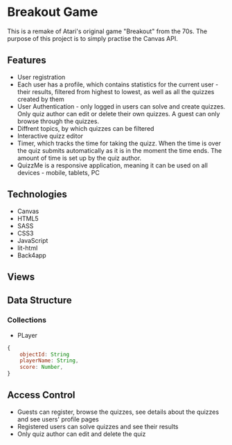 # Breakout Game
This is a remake of Atari's original game "Breakout" from the 70s. The purpose of this project is to simply practise the Canvas API.


## Features
* User registration
* Each user has a profile, which contains statistics for the current user - their results, filtered from highest to lowest, as well as all the quizzes created by them
* User Authentication - only logged in users can solve and create quizzes. Only quiz author can edit or delete their own quizzes. A guest can only browse through the quizzes.
* Diffrent topics, by which quizzes can be filtered
* Interactive quizz editor
* Timer, which tracks the time for taking the quizz. When the time is over the quiz submits automatically as it is in the moment the time ends. The amount of time is set up by the quiz author.
* QuizzMe is a responsive application, meaning it can be used on all devices - mobile, tablets, PC


## Technologies
* Canvas
* HTML5
* SASS
* CSS3
* JavaScript
* lit-html
* Back4app

## Views


## Data Structure
### Collections
* PLayer
```javascript
{
    objectId: String
    playerName: String,
    score: Number,
}
```


## Access Control
* Guests can register, browse the quizzes, see details about the quizzes and see users' profile pages
* Registered users can solve quizzes and see their results
* Only quiz author can edit and delete the quiz